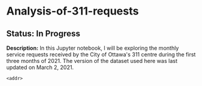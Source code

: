 # Analysis-of-311-requests
## Status: In Progress
**Description:** In this Jupyter notebook, I will be exploring the monthly service requests received by the City of Ottawa's 311 centre during the first three months of 2021. The version of the dataset used here was last updated on March 2, 2021.

`<addr>`

